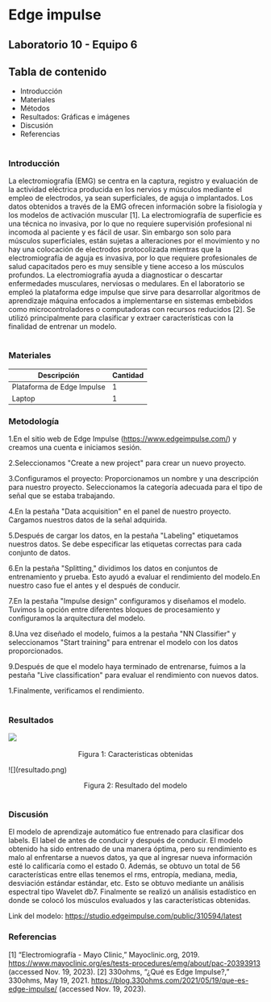 # Edge impulse 

## Laboratorio 10 - Equipo 6

## Tabla de contenido

- Introducción
- Materiales
- Métodos
- Resultados: Gráficas e imágenes   
- Discusión
- Referencias

#

### Introducción

La electromiografía (EMG) se centra en la captura, registro y evaluación de la actividad eléctrica producida en los nervios y músculos mediante el empleo de electrodos, ya sean superficiales, de aguja o implantados. Los datos obtenidos a través de la EMG ofrecen información sobre la fisiología y los modelos de activación muscular [1]. La electromiografía de superficie es una técnica no invasiva, por lo que no requiere supervisión profesional ni incomoda al paciente y es fácil de usar. Sin embargo son solo para músculos superficiales, están sujetas a alteraciones por el movimiento y no hay una colocación de electrodos protocolizada mientras que la electromiografía de aguja es invasiva, por lo que requiere profesionales de salud capacitados pero es muy sensible y tiene acceso a los músculos profundos. La electromiografía ayuda a diagnosticar o descartar enfermedades musculares, nerviosas o medulares. En el laboratorio se empleó la plataforma edge impulse que sirve para desarrollar algoritmos de aprendizaje máquina enfocados a implementarse en sistemas embebidos como microcontroladores o computadoras con recursos reducidos [2]. Se utilizó principalmente para clasificar y extraer características con la finalidad de entrenar un modelo.

#

### Materiales

| Descripción | Cantidad |
|---|---|
| Plataforma de Edge Impulse| 1 |
| Laptop | 1 | 


### Metodología

1.En el  sitio web de Edge Impulse (https://www.edgeimpulse.com/) y creamos una cuenta e iniciamos sesión.

2.Seleccionamos  "Create a new project" para crear un nuevo proyecto.

3.Configuramos el proyecto: Proporcionamos un nombre y una descripción para nuestro proyecto. Seleccionamos la categoría adecuada para el tipo de señal que se estaba trabajando.

4.En la pestaña "Data acquisition" en el panel de nuestro proyecto. Cargamos nuestros datos de la señal adquirida. 

5.Después de cargar los datos, en la pestaña "Labeling" etiquetamos nuestros datos. Se debe especificar las etiquetas correctas para cada conjunto de datos.

6.En la pestaña "Splitting," dividimos los datos en conjuntos de entrenamiento y prueba. Esto ayudó a evaluar el rendimiento del modelo.En nuestro caso fue el antes y el después de conducir.

7.En la pestaña "Impulse design" configuramos y diseñamos el modelo. Tuvimos la opción entre diferentes bloques de procesamiento y configuramos la arquitectura del modelo. 

8.Una vez diseñado el modelo, fuimos a la pestaña "NN Classifier" y seleccionamos "Start training" para entrenar el modelo con los datos proporcionados.

9.Después de que el modelo haya terminado de entrenarse, fuimos a la pestaña "Live classification" para evaluar el rendimiento con nuevos datos.

1.Finalmente, verificamos el rendimiento.

#

### Resultados
![](ceracteristicas.png)

<p align="center">
 Figura 1: Caracteristicas obtenidas
</p> 
![](resultado.png)

<p align="center">
 Figura 2: Resultado del modelo
</p> 

 #

### Discusión 
El modelo de aprendizaje automático  fue entrenado para clasificar dos labels. El label de antes de conducir y después de conducir. El modelo obtenido ha sido entrenado de una manera óptima, pero su rendimiento es malo al enfrentarse a nuevos datos, ya que al ingresar nueva información esté lo calificaría como el estado 0. Además, se obtuvo un total de 56 características entre ellas tenemos el rms, entropía, mediana, media, desviación estándar estándar, etc. Esto se obtuvo mediante un análisis espectral tipo Wavelet db7. Finalmente se realizó un análisis estadístico en donde se colocó los músculos evaluados y las características obtenidas.

 Link del modelo: https://studio.edgeimpulse.com/public/310594/latest 

### Referencias
[1] “Electromiografía - Mayo Clinic,” Mayoclinic.org, 2019. https://www.mayoclinic.org/es/tests-procedures/emg/about/pac-20393913 (accessed Nov. 19, 2023).
[2] 330ohms, “¿Qué es Edge Impulse?,” 330ohms, May 19, 2021. https://blog.330ohms.com/2021/05/19/que-es-edge-impulse/ (accessed Nov. 19, 2023).
